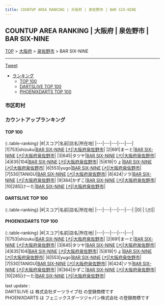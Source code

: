 ```yaml
---
title: COUNTUP AREA RANKING | 大阪府 | 泉佐野市 | BAR SIX-NINE
---
```

## COUNTUP AREA RANKING | 大阪府 | 泉佐野市 | BAR SIX-NINE

[TOP](/darts/rank/) > [大阪府](/darts/rank/大阪府/) > [泉佐野市](/darts/rank/大阪府/泉佐野市/) > BAR SIX-NINE

___

<a href="https://twitter.com/share?ref_src=twsrc%5Etfw" data-text="COUNTUP AREA RANKING | 大阪府泉佐野市BAR SIX-NINE" class="twitter-share-button" data-hashtags="DARTSLIVE,PHOENIXDARTS,darts,ダーツ" data-show-count="false">Tweet</a>

* [ランキング](#カウントアップランキング)
    * [TOP 100](#top-100)
    * [DARTSLIVE TOP 100](#dartslive-top-100)
    * [PHOENIXDARTS TOP 100](#phoenixdarts-top-100)

### 市区町村

<ul>

</ul>

### カウントアップランキング

#### TOP 100



{:.table-ranking}
|#|スコア|名前|店名|所在地|
|---|---|---|---|---|
|1|753|<span class="rank-name-pd">shizuku</span>|<a href="/darts/rank/shops/80678.html">BAR SIX-NINE</a> <a href="https://vs.phoenixdarts.com/jp/shop/shopDetailInfo/s_80678?s_seq=80678">[↗]</a>|<a href="/darts/rank/大阪府/泉佐野市">大阪府泉佐野市</a>|
|2|691|<span class="rank-name-pd">まーと</span>|<a href="/darts/rank/shops/80678.html">BAR SIX-NINE</a> <a href="https://vs.phoenixdarts.com/jp/shop/shopDetailInfo/s_80678?s_seq=80678">[↗]</a>|<a href="/darts/rank/大阪府/泉佐野市">大阪府泉佐野市</a>|
|3|645|<span class="rank-name-pd">タツヤ</span>|<a href="/darts/rank/shops/80678.html">BAR SIX-NINE</a> <a href="https://vs.phoenixdarts.com/jp/shop/shopDetailInfo/s_80678?s_seq=80678">[↗]</a>|<a href="/darts/rank/大阪府/泉佐野市">大阪府泉佐野市</a>|
|4|635|<span class="rank-name-pd">104</span>|<a href="/darts/rank/shops/80678.html">BAR SIX-NINE</a> <a href="https://vs.phoenixdarts.com/jp/shop/shopDetailInfo/s_80678?s_seq=80678">[↗]</a>|<a href="/darts/rank/大阪府/泉佐野市">大阪府泉佐野市</a>|
|5|619|<span class="rank-name-pd">りょ</span>|<a href="/darts/rank/shops/80678.html">BAR SIX-NINE</a> <a href="https://vs.phoenixdarts.com/jp/shop/shopDetailInfo/s_80678?s_seq=80678">[↗]</a>|<a href="/darts/rank/大阪府/泉佐野市">大阪府泉佐野市</a>|
|6|553|<span class="rank-name-pd">yugo</span>|<a href="/darts/rank/shops/80678.html">BAR SIX-NINE</a> <a href="https://vs.phoenixdarts.com/jp/shop/shopDetailInfo/s_80678?s_seq=80678">[↗]</a>|<a href="/darts/rank/大阪府/泉佐野市">大阪府泉佐野市</a>|
|7|530|<span class="rank-name-pd">TANIGU</span>|<a href="/darts/rank/shops/80678.html">BAR SIX-NINE</a> <a href="https://vs.phoenixdarts.com/jp/shop/shopDetailInfo/s_80678?s_seq=80678">[↗]</a>|<a href="/darts/rank/大阪府/泉佐野市">大阪府泉佐野市</a>|
|8|424|<span class="rank-name-pd">ソラ</span>|<a href="/darts/rank/shops/80678.html">BAR SIX-NINE</a> <a href="https://vs.phoenixdarts.com/jp/shop/shopDetailInfo/s_80678?s_seq=80678">[↗]</a>|<a href="/darts/rank/大阪府/泉佐野市">大阪府泉佐野市</a>|
|9|364|<span class="rank-name-pd">かずこ</span>|<a href="/darts/rank/shops/80678.html">BAR SIX-NINE</a> <a href="https://vs.phoenixdarts.com/jp/shop/shopDetailInfo/s_80678?s_seq=80678">[↗]</a>|<a href="/darts/rank/大阪府/泉佐野市">大阪府泉佐野市</a>|
|10|285|<span class="rank-name-pd">けーた</span>|<a href="/darts/rank/shops/80678.html">BAR SIX-NINE</a> <a href="https://vs.phoenixdarts.com/jp/shop/shopDetailInfo/s_80678?s_seq=80678">[↗]</a>|<a href="/darts/rank/大阪府/泉佐野市">大阪府泉佐野市</a>|


#### DARTSLIVE TOP 100



{:.table-ranking}
|#|スコア|名前|店名|所在地|
|---|---|---|---|---|
||0|<span class="rank-name-dl"> </span>|<a href="/darts/rank/shops/.html"></a> <a href="">[↗]</a>|<a href="/darts/rank//"></a>|


#### PHOENIXDARTS TOP 100



{:.table-ranking}
|#|スコア|名前|店名|所在地|
|---|---|---|---|---|
|1|753|<span class="rank-name-pd">shizuku</span>|<a href="/darts/rank/shops/80678.html">BAR SIX-NINE</a> <a href="https://vs.phoenixdarts.com/jp/shop/shopDetailInfo/s_80678?s_seq=80678">[↗]</a>|<a href="/darts/rank/大阪府/泉佐野市">大阪府泉佐野市</a>|
|2|691|<span class="rank-name-pd">まーと</span>|<a href="/darts/rank/shops/80678.html">BAR SIX-NINE</a> <a href="https://vs.phoenixdarts.com/jp/shop/shopDetailInfo/s_80678?s_seq=80678">[↗]</a>|<a href="/darts/rank/大阪府/泉佐野市">大阪府泉佐野市</a>|
|3|645|<span class="rank-name-pd">タツヤ</span>|<a href="/darts/rank/shops/80678.html">BAR SIX-NINE</a> <a href="https://vs.phoenixdarts.com/jp/shop/shopDetailInfo/s_80678?s_seq=80678">[↗]</a>|<a href="/darts/rank/大阪府/泉佐野市">大阪府泉佐野市</a>|
|4|635|<span class="rank-name-pd">104</span>|<a href="/darts/rank/shops/80678.html">BAR SIX-NINE</a> <a href="https://vs.phoenixdarts.com/jp/shop/shopDetailInfo/s_80678?s_seq=80678">[↗]</a>|<a href="/darts/rank/大阪府/泉佐野市">大阪府泉佐野市</a>|
|5|619|<span class="rank-name-pd">りょ</span>|<a href="/darts/rank/shops/80678.html">BAR SIX-NINE</a> <a href="https://vs.phoenixdarts.com/jp/shop/shopDetailInfo/s_80678?s_seq=80678">[↗]</a>|<a href="/darts/rank/大阪府/泉佐野市">大阪府泉佐野市</a>|
|6|553|<span class="rank-name-pd">yugo</span>|<a href="/darts/rank/shops/80678.html">BAR SIX-NINE</a> <a href="https://vs.phoenixdarts.com/jp/shop/shopDetailInfo/s_80678?s_seq=80678">[↗]</a>|<a href="/darts/rank/大阪府/泉佐野市">大阪府泉佐野市</a>|
|7|530|<span class="rank-name-pd">TANIGU</span>|<a href="/darts/rank/shops/80678.html">BAR SIX-NINE</a> <a href="https://vs.phoenixdarts.com/jp/shop/shopDetailInfo/s_80678?s_seq=80678">[↗]</a>|<a href="/darts/rank/大阪府/泉佐野市">大阪府泉佐野市</a>|
|8|424|<span class="rank-name-pd">ソラ</span>|<a href="/darts/rank/shops/80678.html">BAR SIX-NINE</a> <a href="https://vs.phoenixdarts.com/jp/shop/shopDetailInfo/s_80678?s_seq=80678">[↗]</a>|<a href="/darts/rank/大阪府/泉佐野市">大阪府泉佐野市</a>|
|9|364|<span class="rank-name-pd">かずこ</span>|<a href="/darts/rank/shops/80678.html">BAR SIX-NINE</a> <a href="https://vs.phoenixdarts.com/jp/shop/shopDetailInfo/s_80678?s_seq=80678">[↗]</a>|<a href="/darts/rank/大阪府/泉佐野市">大阪府泉佐野市</a>|
|10|285|<span class="rank-name-pd">けーた</span>|<a href="/darts/rank/shops/80678.html">BAR SIX-NINE</a> <a href="https://vs.phoenixdarts.com/jp/shop/shopDetailInfo/s_80678?s_seq=80678">[↗]</a>|<a href="/darts/rank/大阪府/泉佐野市">大阪府泉佐野市</a>|


<div class="footer border-top border-gray-light mt-5 pt-3 text-right text-gray">
    last update : <span style="font-weight: italic" id="foot_last_modified"></span><br />
    DARTSLIVE は 株式会社ダーツライブ社 の登録商標です<br />
    PHOENIXDARTS は フェニックスダーツジャパン株式会社 の登録商標です<br />
</div>

<script src="https://cdnjs.cloudflare.com/ajax/libs/jquery.tablesorter/2.31.3/js/jquery.tablesorter.min.js" integrity="sha512-qzgd5cYSZcosqpzpn7zF2ZId8f/8CHmFKZ8j7mU4OUXTNRd5g+ZHBPsgKEwoqxCtdQvExE5LprwwPAgoicguNg==" crossorigin="anonymous" referrerpolicy="no-referrer"></script>
<link rel="stylesheet" href="https://cdnjs.cloudflare.com/ajax/libs/jquery.tablesorter/2.31.3/css/theme.default.min.css" integrity="sha512-wghhOJkjQX0Lh3NSWvNKeZ0ZpNn+SPVXX1Qyc9OCaogADktxrBiBdKGDoqVUOyhStvMBmJQ8ZdMHiR3wuEq8+w==" crossorigin="anonymous" referrerpolicy="no-referrer" />
<script>
$(function() {
    $(".table-ranking").tablesorter({sortList:[[0, 0]]});
    $("#foot_last_modified").text(formatDate(new Date(document.lastModified), 'yyyy-MM-dd HH:mm:ss'));
});
</script>

<script async src="https://platform.twitter.com/widgets.js" charset="utf-8"></script>